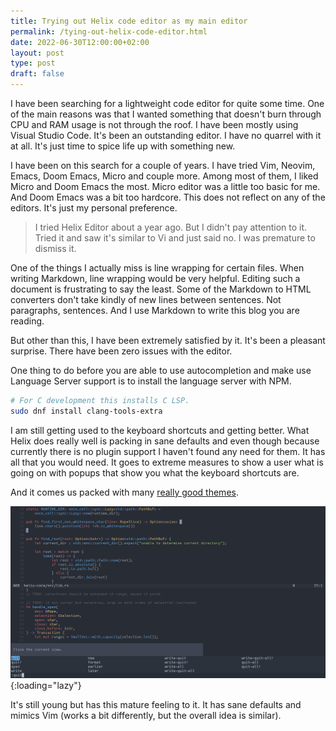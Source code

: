 ```yaml
---
title: Trying out Helix code editor as my main editor
permalink: /tying-out-helix-code-editor.html
date: 2022-06-30T12:00:00+02:00
layout: post
type: post
draft: false
---
```


I have been searching for a lightweight code editor for quite some time. One of
the main reasons was that I wanted something that doesn't burn through CPU and
RAM usage is not through the roof. I have been mostly using Visual Studio Code.
It's been an outstanding editor. I have no quarrel with it at all. It's just
time to spice life up with something new.

I have been on this search for a couple of years. I have tried Vim, Neovim,
Emacs, Doom Emacs, Micro and couple more. Among most of them, I liked Micro and
Doom Emacs the most. Micro editor was a little too basic for me. And Doom Emacs
was a bit too hardcore. This does not reflect on any of the editors. It's just
my personal preference.

> I tried Helix Editor about a year ago. But I didn't pay attention to it.
> Tried it and saw it's similar to Vi and just said no. I was premature to
> dismiss it.

One of the things I actually miss is line wrapping for certain files. When
writing Markdown, line wrapping would be very helpful. Editing such a document
is frustrating to say the least. Some of the Markdown to HTML converters don't
take kindly of new lines between sentences. Not paragraphs, sentences. And I use
Markdown to write this blog you are reading.

But other than this, I have been extremely satisfied by it. It's been a pleasant
surprise. There have been zero issues with the editor.

One thing to do before you are able to use autocompletion and make use Language
Server support is to install the language server with NPM.

```sh
# For C development this installs C LSP.
sudo dnf install clang-tools-extra
```

I am still getting used to the keyboard shortcuts and getting better. What Helix
does really well is packing in sane defaults and even though because currently
there is no plugin support I haven't found any need for them. It has all that
you would need. It goes to extreme measures to show a user what is going on with
popups that show you what the keyboard shortcuts are.

And it comes us packed with many
[really good themes](https://github.com/helix-editor/helix/wiki/Themes).

![Editor](/assets/posts/helix-editor/editor.png){:loading="lazy"}

It's still young but has this mature feeling to it. It has sane defaults and
mimics Vim (works a bit differently, but the overall idea is similar).
